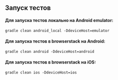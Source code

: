 ## Запуск тестов

#### Для запуска тестов локально на Android emulator:

```
gradle clean android_local -DdeviceHost=emulator
```

#### Для запуска тестов в browserstack на Android:

```
gradle clean android -DdeviceHost=android
```

#### Для запуска тестов в browserstack на iOS:

```
gradle clean ios -DdeviceHost=ios
```